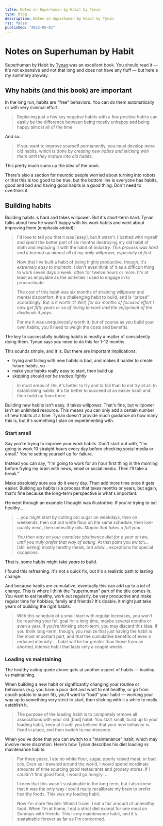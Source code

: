 ```yaml
---
title: Notes on Superhuman by Habit by Tynan
type: blog
description: Notes on Superhuman by Habit by Tynan
rss: false
published: "2022-08-03"
---
```


# Notes on Superhuman by Habit

Superhuman by Habit by [Tynan](https://tynan.com) was an excellent book. You
should read it — it's not expensive and not that long and does not have any
fluff — but here's my summary anyway.

## Why habits (and this book) are important
In the long run, habits are "free" behaviors. You can do them automatically or
with very minimal effort.

> Replacing just a few key negative habits with a few positive habits can
  easily be the difference between being mostly unhappy and being happy almost
  all of the time.

And so...

> If you want to improve yourself permanently, you must develop more old
> habits, which is done by *creating new habits and sticking with them until
> they mature into old habits*.

This pretty much sums up the idea of the book.

There's also a section for neurotic people worried about turning into robots or
that this is too good to be true, but the bottom line is everyone has habits,
good and bad and having good habits is a good thing. Don't need to overthink
it.

## Building habits
Building habits is hard and takes willpower. But it's short-term hard. Tynan
talks about how he wasn't happy with his work habits and went about improving
them (emphasis added):

> I'd love to tell you that it was [easy], but it wasn't. I battled with
> myself and spent the better part of six months destroying my old habit of
> sloth and replacing it with the habit of industry. *This process was hard and
> it burned up almost all of my daily willpower, especially at first*.
> 
> Now that I've built a habit of being highly productive, though, it's
> *extremely easy to maintain*. I don't even think of it as a difficult thing
> to work seven days a week, often for twelve hours or more. It's at least as
> enjoyable as the activities I used to engage in to procrastinate.
>
> The cost of this habit was six months of straining willpower and mental
> discomfort. It's a challenging habit to build, and is “priced” accordingly.
> But is it worth it? *Well, for six months of focused effort I now get fifty
> years or so of loving to work and the enjoyment of the dividends it pays.*
>
> For me it was unequivocally worth it, but of course as you build your own
> habits, you'll need to weigh the costs and benefits.

The key to successfully building habits is mostly a matter of consistently
doing them. Tynan says you need to do this for 1-12 months.

This sounds simple, and it is. But there are important implications:
- trying and failing with new habits is bad, and makes it harder to create future habits, so —
- make your habits really easy to start, then build up
- skipping should *not be treated lightly*

> In most areas of life, it's better to try and to fail than to not try at all.
> In establishing habits, it's far better to succeed at an easier habit and
> then build up from there.

Building new habits isn't easy. It takes willpower. That's fine, but willpower
isn't an unlimited resource. This means you can only add a certain number of
new habits at a time. Tynan doesn't provide much guidance on how many this is,
but it's something I plan on experimenting with.

### Start small
Say you're trying to improve your work habits. Don't start out with, "I'm going
to work 10 straight hours every day before checking social media or email."
You're setting yourself up for failure.

Instead you can say, "I'm going to work for an hour first thing in the morning
before frying my brain with news, email or social media. Then I'll take a
break."

Make absolutely sure you do it every day. Then add more time once it gets
easier. Building up habits is a process that takes months or years, but again,
that's fine because the long-term perspective is what's important.

He went through an example I thought was illustrative. If you're trying to eat
healthy...

> ...you might start by cutting out sugar on weekdays, then on weekends, then
> cut out white flour on the same schedule, then low-quality meat, then
> unhealthy oils. *Maybe that takes a full year*.
> 
> *You then stay on your complete abstinence diet for a year or two, until you
> truly prefer that way of eating*. At that point you switch... [still eating]
> mostly healthy meals, but allow... exceptions for special occasions.

That is, some habits might take *years* to build.

I found this refreshing. It's not a quick fix, but it's a realistic path to
lasting change.

And because habits are cumulative, eventually this can add up to a *lot* of
change. This is where I think the "superhuman" part of the title comes in. You
want to eat healthy, work out regularly, be very productive and make regular
time for hobbies, family and friends? It's doable, it might just take years of
building the right habits.

> With this schedule of a small start with regular increases, you won't be
  reaching your full goal for a long time, maybe several months or even a year.
  If you're thinking short-term, you may discard this idea. If you think
  long-term, though, you realize that just having the habit is the most
  important part, and that the cumulative benefits of even a reduced intensity
  ... habit will be far greater than those from an aborted, intense habit that
  lasts only a couple weeks.

### Loading vs maintaining
The healthy eating quote above gets at another aspect of habits — loading vs
maintaining.

When building a new habit or significantly changing your routine or behaviors
(e.g. you have a poor diet and want to eat healthy, or go from couch potato to
super fit), you'll want to "load" your habit — working your way up to something
very strict to start, then sticking with it a while to really establish it.

> The purpose of the loading habit is to completely remove all associations
  with your old [bad] habit. You start small, build up to your loading habit,
  keep at it until you believe that your new behavior is fixed in place, and
  then switch to maintenance.

When you've done that you can switch to a "maintenance" habit, which may involve
more discretion. Here's how Tynan describes his diet loading vs maintenance
habits: 

> For three years, I ate no white flour, sugar, poorly raised meat, or bad
> oils. Even as I traveled around the world, I would spend inordinate amounts
> of time sourcing good restaurants and grocery stores. If I couldn't find good
> food, I would go hungry. ...
>
> I knew that this wasn't sustainable in the long term, but I also knew that it
> was the only way I could really recalibrate my brain to prefer healthy foods.
> This was my loading habit.
>
> Now I'm more flexible. When I travel, I eat a fair amount of unhealthy food.
> When I'm at home, I eat a strict diet except for one meal on Sundays with
> friends. This is my maintenance habit, and it's sustainable forever as far as
> I'm concerned.

